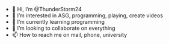 - 👋 Hi, I’m @ThunderStorm24
- 👀 I’m interested in ASG, programming, playing, create videos
- 🌱 I’m currently learning programming
- 💞️ I’m looking to collaborate on everything
- 📫 How to reach me on mail, phone, university

<!---
ThunderStorm24/ThunderStorm24 is a ✨ special ✨ repository because its `README.md` (this file) appears on your GitHub profile.
You can click the Preview link to take a look at your changes.
--->
